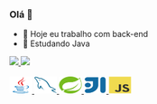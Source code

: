 ### Olá 👋


- 🔭 Hoje eu trabalho com back-end
- 🌱 Estudando Java
 <div>
  <a href="https://github.com/camilabdacosta">
  <img height="180em" src="https://github-readme-stats.vercel.app/api?username=camilabdacosta&show_icons=true&theme=dark&include_all_commits=true&count_private=true"/>
<img height="180em" src="https://github-readme-stats.vercel.app/api/top-langs/?username=camilabdacosta&layout=compact&langs_count=7&theme=dark"/>
</div>
  <div style="display: inline_block"><br>
    <img lign="center" height="30" width="40" src='https://github.com/devicons/devicon/blob/master/icons/java/java-original.svg'>
    <img lign="center" height="30" width="40" src='https://github.com/devicons/devicon/blob/master/icons/mysql/mysql-original.svg'>
    <img lign="center" height="30" width="40" src='https://github.com/devicons/devicon/blob/master/icons/spring/spring-original.svg'>
    <img lign="center" height="30" width="40" src='https://github.com/devicons/devicon/blob/master/icons/intellij/intellij-plain.svg'>
 <img lign="center" height="30" width="40" src='https://github.com/devicons/devicon/blob/master/icons/javascript/javascript-original.svg'>
</div>
  
  ##
  
  
